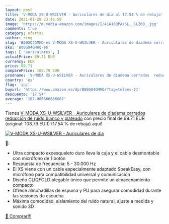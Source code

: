 ```yaml
---
layout: post
title: 'V-MODA XS-U-WSILVER - Auriculares de dia al 17.54 % de rebaja'
date: 2021-01-29 23:46:59
image: 'https://m.media-amazon.com/images/I/41A16QPA+SL._SL200_.jpg'
comments: true
category: ofertas
author: ring
slug: 'B00GO4GMHQ-es V-MODA XS-U-WSILVER - Auriculares de diadema cerrados...'
sku: 'B00GO4GMHQ-es'
tags: [ 'auriculares', ]
actualPrice: 89.71 EUR
currency: EUR
price: 89.71
comparePrice: 108.79 EUR
prodname: 'V-MODA XS-U-WSILVER - Auriculares de diadema cerrados  reducción de ruido   blanco y plateado'
country: 'es'
flag: '🇪🇸'
buyurl: 'https://www.amazon.es/dp/B00GO4GMHQ/?tag=tolees-21'
descuento: '17.54'
average: '107.806666666667'
---
```


Tienes [V-MODA XS-U-WSILVER - Auriculares de diadema cerrados  reducción de ruido   blanco y plateado](https://www.amazon.es/dp/B00GO4GMHQ/?tag=tolees-21) con precio final de  89.71 EUR (original: 108.79 EUR) (17.54 %  de rebaja) aqui!

[![V-MODA XS-U-WSILVER - Auriculares de dia](https://m.media-amazon.com/images/I/41A16QPA+SL._SL200_.jpg)](https://www.amazon.es/dp/B00GO4GMHQ/?tag=tolees-21)

🔎:

- Ultra compacto exoesqueleto duro lleva la caja y el cable desmontable con micrófono de 1 botón
- Respuesta de frecuencia: 5 - 30.000 Hz
- El XS viene con un cable especialmente adaptado SpeakEasy, con micrófono para compatibilidad universal y comunicación
- Diseño CLIQFOLD plegable único que permite un almacenamiento compacto
- Ofrece almohadillas de espuma y PU para asegurar comodidad durante las sesiones de escucha
- Máxima comodidad, aislamiento del ruido natural, ajuste a medida y sonido 3D

[🛒 Comprar!!!](https://www.amazon.es/dp/B00GO4GMHQ/?tag=tolees-21)
